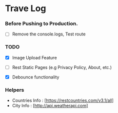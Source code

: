 # Trave Log

### Before Pushing to Production.

<!-- TODO: -->

- [ ] Remove the console.logs, Test route

### TODO

- [x] Image Upload Feature

- [ ] Rest Static Pages (e.g Privacy Policy, About, etc.)

- [x] Debounce functionality

### Helpers

- Countries Info : [https://restcountries.com/v3.1/all]
- City Info : [http://api.weatherapi.com]
